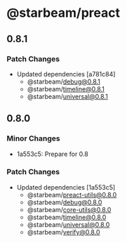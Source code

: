 # @starbeam/preact

## 0.8.1

### Patch Changes

- Updated dependencies [a781c84]
  - @starbeam/debug@0.8.1
  - @starbeam/timeline@0.8.1
  - @starbeam/universal@0.8.1

## 0.8.0

### Minor Changes

- 1a553c5: Prepare for 0.8

### Patch Changes

- Updated dependencies [1a553c5]
  - @starbeam/preact-utils@0.8.0
  - @starbeam/debug@0.8.0
  - @starbeam/core-utils@0.8.0
  - @starbeam/timeline@0.8.0
  - @starbeam/universal@0.8.0
  - @starbeam/verify@0.8.0
